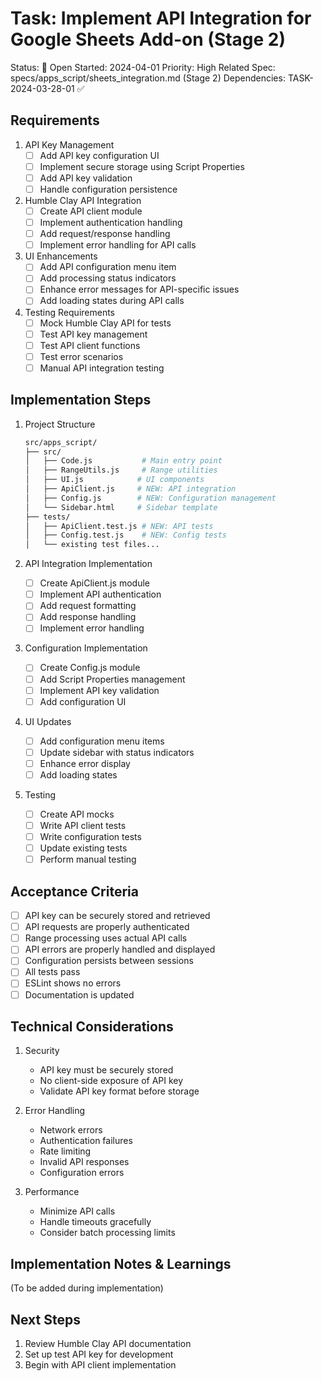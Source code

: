 # Task: Implement API Integration for Google Sheets Add-on (Stage 2)

Status: 📝 Open
Started: 2024-04-01
Priority: High
Related Spec: specs/apps_script/sheets_integration.md (Stage 2)
Dependencies: TASK-2024-03-28-01 ✅

## Requirements

1. API Key Management
   - [ ] Add API key configuration UI
   - [ ] Implement secure storage using Script Properties
   - [ ] Add API key validation
   - [ ] Handle configuration persistence

2. Humble Clay API Integration
   - [ ] Create API client module
   - [ ] Implement authentication handling
   - [ ] Add request/response handling
   - [ ] Implement error handling for API calls

3. UI Enhancements
   - [ ] Add API configuration menu item
   - [ ] Add processing status indicators
   - [ ] Enhance error messages for API-specific issues
   - [ ] Add loading states during API calls

4. Testing Requirements
   - [ ] Mock Humble Clay API for tests
   - [ ] Test API key management
   - [ ] Test API client functions
   - [ ] Test error scenarios
   - [ ] Manual API integration testing

## Implementation Steps

1. Project Structure
   ```bash
   src/apps_script/
   ├── src/
   │   ├── Code.js           # Main entry point
   │   ├── RangeUtils.js     # Range utilities
   │   ├── UI.js            # UI components
   │   ├── ApiClient.js     # NEW: API integration
   │   ├── Config.js        # NEW: Configuration management
   │   └── Sidebar.html     # Sidebar template
   ├── tests/
   │   ├── ApiClient.test.js # NEW: API tests
   │   ├── Config.test.js    # NEW: Config tests
   │   └── existing test files...
   ```

2. API Integration Implementation
   - [ ] Create ApiClient.js module
   - [ ] Implement API authentication
   - [ ] Add request formatting
   - [ ] Add response handling
   - [ ] Implement error handling

3. Configuration Implementation
   - [ ] Create Config.js module
   - [ ] Add Script Properties management
   - [ ] Implement API key validation
   - [ ] Add configuration UI

4. UI Updates
   - [ ] Add configuration menu items
   - [ ] Update sidebar with status indicators
   - [ ] Enhance error display
   - [ ] Add loading states

5. Testing
   - [ ] Create API mocks
   - [ ] Write API client tests
   - [ ] Write configuration tests
   - [ ] Update existing tests
   - [ ] Perform manual testing

## Acceptance Criteria
- [ ] API key can be securely stored and retrieved
- [ ] API requests are properly authenticated
- [ ] Range processing uses actual API calls
- [ ] API errors are properly handled and displayed
- [ ] Configuration persists between sessions
- [ ] All tests pass
- [ ] ESLint shows no errors
- [ ] Documentation is updated

## Technical Considerations

1. Security
   - API key must be securely stored
   - No client-side exposure of API key
   - Validate API key format before storage

2. Error Handling
   - Network errors
   - Authentication failures
   - Rate limiting
   - Invalid API responses
   - Configuration errors

3. Performance
   - Minimize API calls
   - Handle timeouts gracefully
   - Consider batch processing limits

## Implementation Notes & Learnings

(To be added during implementation)

## Next Steps
1. Review Humble Clay API documentation
2. Set up test API key for development
3. Begin with API client implementation 